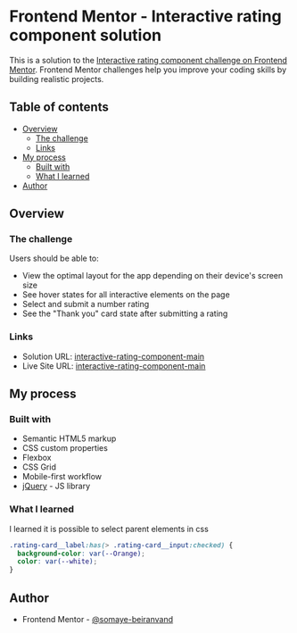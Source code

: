 # Frontend Mentor - Interactive rating component solution

This is a solution to the [Interactive rating component challenge on Frontend Mentor](https://www.frontendmentor.io/challenges/interactive-rating-component-koxpeBUmI). Frontend Mentor challenges help you improve your coding skills by building realistic projects.

## Table of contents

- [Overview](#overview)
  - [The challenge](#the-challenge)
  - [Links](#links)
- [My process](#my-process)
  - [Built with](#built-with)
  - [What I learned](#what-i-learned)
- [Author](#author)

## Overview

### The challenge

Users should be able to:

- View the optimal layout for the app depending on their device's screen size
- See hover states for all interactive elements on the page
- Select and submit a number rating
- See the "Thank you" card state after submitting a rating

### Links

- Solution URL: [interactive-rating-component-main](https://www.frontendmentor.io/solutions/responsive-interactive-rating-component-main-with-jquery-yECmJgd2nB)
- Live Site URL: [interactive-rating-component-main](https://somaye-beiranvand.github.io/FrontendMentor-interactive-rating-component-main/)

## My process

### Built with

- Semantic HTML5 markup
- CSS custom properties
- Flexbox
- CSS Grid
- Mobile-first workflow
- [jQuery](https://jquery.com/) - JS library

### What I learned

I learned it is possible to select parent elements in css

```css
.rating-card__label:has(> .rating-card__input:checked) {
  background-color: var(--Orange);
  color: var(--white);
}
```

## Author

- Frontend Mentor - [@somaye-beiranvand](https://www.frontendmentor.io/profile/somaye-beiranvand)
